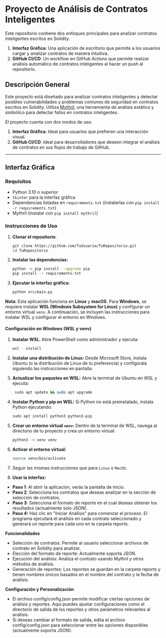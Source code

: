 # Proyecto de Análisis de Contratos Inteligentes

Este repositorio contiene dos enfoques principales para analizar contratos inteligentes escritos en Solidity:
1. **Interfaz Gráfica**: Una aplicación de escritorio que permite a los usuarios cargar y analizar contratos de manera intuitiva.
2. **GitHub CI/CD**: Un workflow en GitHub Actions que permite realizar análisis automático de contratos inteligentes al hacer un push al repositorio.

## Descripción General

Este proyecto está diseñado para analizar contratos inteligentes y detectar posibles vulnerabilidades y problemas comunes de seguridad en contratos escritos en Solidity. Utiliza [Mythril](https://github.com/ConsenSys/mythril), una herramienta de análisis estático y simbólico para detectar fallos en contratos inteligentes.

El proyecto cuenta con dos modos de uso:
1. **Interfaz Gráfica**: Ideal para usuarios que prefieren una interacción visual.
2. **GitHub CI/CD**: Ideal para desarrolladores que deseen integrar el análisis de contratos en sus flujos de trabajo de GitHub.

---

## Interfaz Gráfica

### Requisitos

- Python 3.10 o superior
- `tkinter` para la interfaz gráfica
- Dependencias listadas en `requirements.txt` (instalarlas con `pip install -r requirements.txt`)
- Mythril (instalar con `pip install mythril`)

### Instrucciones de Uso

1. **Clonar el repositorio**:
   ```bash
   git clone https://github.com/TuUsuario/TuRepositorio.git
   cd TuRepositorio

2. **Instalar las dependencias:**
    ```bash
    python -m pip install --upgrade pip
    pip install -r requirements.txt

3. **Ejecutar la interfaz gráfica:**
    ```bash
    python src/main.py

**Nota**: Esta aplicación funciona en **Linux** y **macOS**. Para **Windows**, se requiere instalar **WSL (Windows Subsystem for Linux)** y configurar un entorno virtual `venv`. A continuación, se incluyen las instrucciones para instalar WSL y configurar el entorno en Windows.

#### Configuración en Windows (WSL y venv)

1. **Instalar WSL**:
   Abre PowerShell como administrador y ejecuta:
   ```powershell
   wsl --install

2. **Instalar una distribución de Linux:** Desde Microsoft Store, instala Ubuntu (o la distribución de Linux de tu preferencia) y configúrala siguiendo las instrucciones en pantalla.

3. **Actualizar los paquetes en WSL:** Abre la terminal de Ubuntu en WSL y ejecuta:
   ```bash
    sudo apt update && sudo apt upgrade

3. **Instalar Python y pip en WSL:** Si Python no está preinstalado, instala Python ejecutando:
    ```bash
    sudo apt install python3 python3-pip
    
4. **Crear un entorno virtual `venv`:** Dentro de la terminal de WSL, navega al directorio de tu proyecto y crea un entorno virtual:
    ```bash
    python3 -m venv venv

5. **Activar el entorno virtual:**
    ```bash
    source venv/bin/activate

6. Seguir las mismas instrucciones que para `Linux` o `MacOS`.

7. **Usar la interfaz:**
- **Paso 1**: Al abrir la aplicación, verás la pantalla de inicio.
- **Paso 2**: Selecciona los contratos que deseas analizar en la sección de selección de contratos.
- **Paso 3**: Selecciona el formato de reporte en el cual deseas obtener los resultados (actualmente solo JSON).
- **Paso 4:** Haz clic en "Iniciar Análisis" para comenzar el proceso. El programa ejecutará el análisis en cada contrato seleccionado y generará un reporte para cada uno en la carpeta   reports.
  
**Funcionalidades**
- Selección de contratos: Permite al usuario seleccionar archivos de contrato en Solidity para analizar.
- Elección del formato de reporte: Actualmente soporta JSON.
- Ejecución del análisis: Analiza el contrato usando Mythril y otros métodos de análisis.
- Generación de reportes: Los reportes se guardan en la carpeta reports y tienen nombres únicos basados en el nombre del contrato y la fecha de análisis.

**Configuración y Personalización**
- El archivo config/config.json permite modificar ciertas opciones de análisis y reportes. Aquí puedes ajustar configuraciones como el directorio de salida de los reportes y otros parámetros relevantes al análisis.
- Si deseas cambiar el formato de salida, edita el archivo config/config.json para seleccionar entre las opciones disponibles (actualmente soporta JSON).
